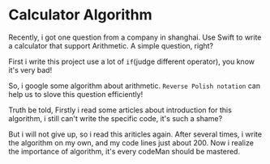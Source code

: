 # Calculator Algorithm

Recently, i got one question from a company in shanghai. Use Swift to write a calculator that support Arithmetic. A simple question, right?

First i write this project use a lot of `if`(judge different operator), you know it's very bad!

So, i google some algorithm about arithmetic. `Reverse Polish notation` can help us to slove this question efficiently! 

Truth be told, Firstly i read some articles about introduction for this algorithm, i still can't write the specific code, it's such a shame?

But i will not give up, so i read this ariticles again. After several times, i write the algorithm on my own, and my code lines just about 200. Now i realize the importance of algorithm, it's every codeMan should be mastered.

